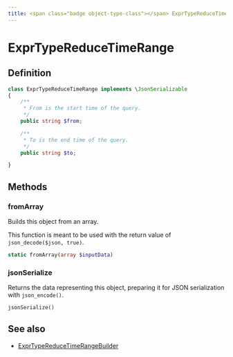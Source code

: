 ```yaml
---
title: <span class="badge object-type-class"></span> ExprTypeReduceTimeRange
---
```

# <span class="badge object-type-class"></span> ExprTypeReduceTimeRange

## Definition

```php
class ExprTypeReduceTimeRange implements \JsonSerializable
{
    /**
     * From is the start time of the query.
     */
    public string $from;

    /**
     * To is the end time of the query.
     */
    public string $to;

}
```
## Methods

### <span class="badge object-method"></span> fromArray

Builds this object from an array.

This function is meant to be used with the return value of `json_decode($json, true)`.

```php
static fromArray(array $inputData)
```

### <span class="badge object-method"></span> jsonSerialize

Returns the data representing this object, preparing it for JSON serialization with `json_encode()`.

```php
jsonSerialize()
```

## See also

 * <span class="badge builder"></span> [ExprTypeReduceTimeRangeBuilder](./builder-ExprTypeReduceTimeRangeBuilder.md)
